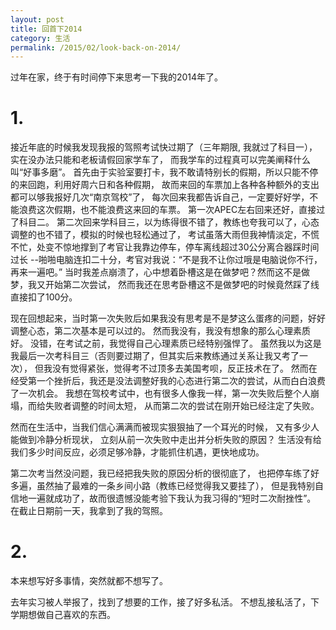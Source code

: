 ```yaml
---
layout: post
title: 回首下2014
category: 生活
permalink: /2015/02/look-back-on-2014/
---
```


过年在家，终于有时间停下来思考一下我的2014年了。

# 1. 
接近年底的时候我发现我报的驾照考试快过期了（三年期限, 我就过了科目一），实在没办法只能和老板请假回家学车了，
而我学车的过程真可以完美阐释什么叫“好事多磨”。
首先由于实验室要打卡，我不敢请特别长的假期，所以只能不停的来回跑，利用好周六日和各种假期，
故而来回的车票加上各种各种额外的支出都可以够我报好几次“南京驾校”了，
每次回来我都告诉自己，一定要好好学，不能浪费这次假期，也不能浪费这来回的车票。
第一次APEC左右回来还好，直接过了科目二。
第二次回来学科目三，以为练得很不错了，教练也夸我可以了，心态调整的也不错了，模拟的时候也轻松通过了，
考试虽落大雨但我神情淡定，不慌不忙，处变不惊地撑到了考官让我靠边停车，停车离线超过30公分离合器踩时间过长
--啪啪电脑连扣二十分，考官对我说：“不是我不让你过哦是电脑说你不行，再来一遍吧。” 
当时我差点崩溃了，心中想着卧槽这是在做梦吧？然而这不是做梦，我又开始第二次尝试，
然而我还在思考卧槽这不是做梦吧的时候竟然踩了线直接扣了100分。

现在回想起来，当时第一次失败后如果我没有思考是不是梦这么蛋疼的问题，好好调整心态，第二次基本是可以过的。
然而我没有，我没有想象的那么心理素质好。
没错，在考试之前，我觉得自己心理素质已经特别强悍了。
虽然我以为这是我最后一次考科目三（否则要过期了，但其实后来教练通过关系让我又考了一次），
但我没有觉得紧张，觉得考不过顶多去美国考呗，反正技术在了。
然而在经受第一个挫折后，我还是没法调整好我的心态进行第二次的尝试，从而白白浪费了一次机会。
我想在驾校考试中，也有很多人像我一样，第一次失败后整个人崩塌，而给失败者调整的时间太短，
从而第二次的尝试在刚开始已经注定了失败。

然而在生活中，当我们信心满满而被现实狠狠抽了一个耳光的时候，
又有多少人能做到冷静分析现状，
立刻从前一次失败中走出并分析失败的原因？
生活没有给我们多少时间反应，必须足够冷静，才能抓住机遇，更快地成功。

第二次考当然没问题，我已经把我失败的原因分析的很彻底了，
也把停车练了好多遍，虽然抽了最难的一条乡间小路（教练已经觉得我又要挂了），
但是我特别自信地一遍就成功了，故而很遗憾没能考验下我认为我习得的“短时二次耐挫性”。
在截止日期前一天，我拿到了我的驾照。

# 2.
本来想写好多事情，突然就都不想写了。

去年实习被人举报了，找到了想要的工作，接了好多私活。
不想乱接私活了，下学期想做自己喜欢的东西。
